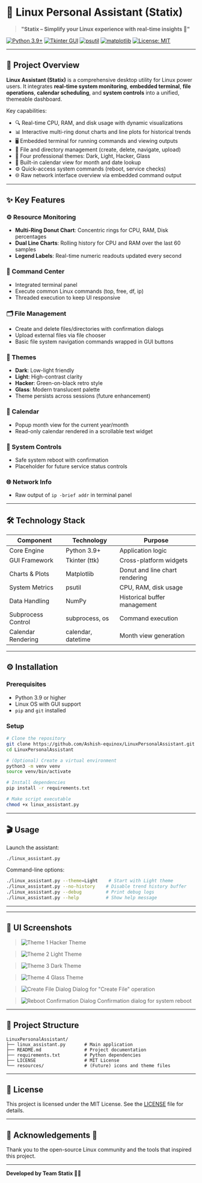 # 🤖 Linux Personal Assistant (Statix)

> **"Statix – Simplify your Linux experience with real-time insights 🚀"**

[![Python 3.9+](https://img.shields.io/badge/python-3.9%2B-blue.svg)](https://www.python.org/)
[![Tkinter GUI](https://img.shields.io/badge/GUI-Tkinter-yellowgreen.svg)](https://wiki.python.org/moin/TkInter)
[![psutil](https://img.shields.io/badge/psutil-5.9.0-green.svg)](https://pypi.org/project/psutil/)
[![matplotlib](https://img.shields.io/badge/matplotlib-3.5.1-red.svg)](https://matplotlib.org/)
[![License: MIT](https://img.shields.io/badge/license-MIT-orange.svg)](LICENSE)

---

## 🚀 Project Overview

**Linux Assistant (Statix)** is a comprehensive desktop utility for Linux power users. It integrates **real-time system monitoring**, **embedded terminal**, **file operations**, **calendar scheduling**, and **system controls** into a unified, themeable dashboard.

Key capabilities:

* 🔍 Real-time CPU, RAM, and disk usage with dynamic visualizations
* 📊 Interactive multi-ring donut charts and line plots for historical trends
* 🖥️ Embedded terminal for running commands and viewing outputs
* 📁 File and directory management (create, delete, navigate, upload)
* 🎨 Four professional themes: Dark, Light, Hacker, Glass
* 📅 Built-in calendar view for month and date lookup
* ⚙️ Quick-access system commands (reboot, service checks)
* 🌐 Raw network interface overview via embedded command output

---

## ✨ Key Features

### ⚙️ Resource Monitoring

* **Multi-Ring Donut Chart**: Concentric rings for CPU, RAM, Disk percentages
* **Dual Line Charts**: Rolling history for CPU and RAM over the last 60 samples
* **Legend Labels**: Real-time numeric readouts updated every second

### 🧾 Command Center

* Integrated terminal panel
* Execute common Linux commands (top, free, df, ip)
* Threaded execution to keep UI responsive

### 🗂 File Management

* Create and delete files/directories with confirmation dialogs
* Upload external files via file chooser
* Basic file system navigation commands wrapped in GUI buttons

### 🎨 Themes

* **Dark**: Low-light friendly
* **Light**: High-contrast clarity
* **Hacker**: Green-on-black retro style
* **Glass**: Modern translucent palette
* Theme persists across sessions (future enhancement)

### 📅 Calendar

* Popup month view for the current year/month
* Read-only calendar rendered in a scrollable text widget

### 🔄 System Controls

* Safe system reboot with confirmation
* Placeholder for future service status controls

### 🌐 Network Info

* Raw output of `ip -brief addr` in terminal panel

---

## 🛠️ Technology Stack

| Component          | Technology         | Purpose                        |
| ------------------ | ------------------ | ------------------------------ |
| Core Engine        | Python 3.9+        | Application logic              |
| GUI Framework      | Tkinter (ttk)      | Cross-platform widgets         |
| Charts & Plots     | Matplotlib         | Donut and line chart rendering |
| System Metrics     | psutil             | CPU, RAM, disk usage           |
| Data Handling      | NumPy              | Historical buffer management   |
| Subprocess Control | subprocess, os     | Command execution              |
| Calendar Rendering | calendar, datetime | Month view generation          |

---

## ⚙️ Installation

### Prerequisites

* Python 3.9 or higher
* Linux OS with GUI support
* `pip` and `git` installed

### Setup

```bash
# Clone the repository
git clone https://github.com/Ashish-equinox/LinuxPersonalAssistant.git
cd LinuxPersonalAssistant

# (Optional) Create a virtual environment
python3 -m venv venv
source venv/bin/activate

# Install dependencies
pip install -r requirements.txt

# Make script executable
chmod +x linux_assistant.py
```

---

## 🎬 Usage

Launch the assistant:

```bash
./linux_assistant.py
```

Command-line options:

```bash
./linux_assistant.py --theme=Light    # Start with Light theme
./linux_assistant.py --no-history    # Disable trend history buffer
./linux_assistant.py --debug         # Print debug logs
./linux_assistant.py --help          # Show help message
```

---

---

## 📸 UI Screenshots

> ![Theme 1](images/hacker-theme.png)
> Hacker Theme


> ![Theme 2](images/light-theme.png)
> Light Theme


> ![Theme 3](images/dark-theme.png)
> Dark Theme


> ![Theme 4](images/glass-theme.png)
> Glass Theme


> ![Create File Dialog](images/create-file.png)
> Dialog for "Create File" operation


> ![Reboot Confirmation Dialog](images/reboot.png)
> Confirmation dialog for system reboot

---

## 📂 Project Structure

```
LinuxPersonalAssistant/
├── linux_assistant.py       # Main application
├── README.md                # Project documentation
├── requirements.txt         # Python dependencies
├── LICENSE                  # MIT License
└── resources/               # (Future) icons and theme files
```

---

## 📃 License

This project is licensed under the MIT License. See the [LICENSE](LICENSE) file for details.

---

## 🙏 Acknowledgements 🎉

Thank you to the open-source Linux community and the tools that inspired this project.

---

**Developed by Team Statix 🚀✨**
